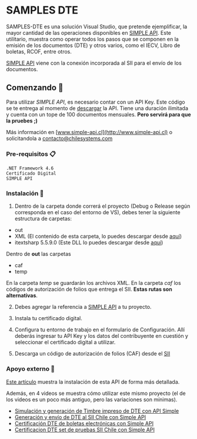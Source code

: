 # SAMPLES DTE

SAMPLES-DTE es una solución Visual Studio, que pretende ejemplificar, la mayor cantidad de las operaciones disponibles en [SIMPLE API](http://www.simple-api.cl). Este utilitario, muestra como operar todos los pasos que se componen en la emisión de los documentos (DTE) y otros varios, como el IECV, Libro de boletas, RCOF, entre otros.

[SIMPLE API](http://www.simple-api.cl) viene con la conexión incorporada al SII para el envío de los documentos.

## Comenzando 🚀

Para utilizar *SIMPLE API*, es necesario contar con un API Key. Este código se te entrega al momento de [descargar](https://www.simple-api.cl/Descarga) la API. Tiene una duración ilimitada y cuenta con un tope de 100 documentos mensuales. **Pero servirá para que la pruebes ;)**

Más información en [www.simple-api.cl](http://www.simple-api.cl) o solicitandola a contacto@chilesystems.com

### Pre-requisitos 📋

```
.NET Framework 4.6
Certificado Digital
SIMPLE API
```
### Instalación 🔧

1. Dentro de la carpeta donde correrá el proyecto (Debug o Release según corresponda en el caso del entorno de VS), debes tener la siguiente estructura de carpetas:

* out
* XML (El contenido de esta carpeta, lo puedes descargar desde [aquí](http://www.chilesystems.com/SDK/XML.rar))
* itextsharp 5.5.9.0 (Este DLL lo puedes descargar desde [aquí](http://www.chilesystems.com/SDK/itextsharp.dll)) 

Dentro de **out** las carpetas
 * caf
 * temp

En la carpeta _temp_ se guardarán los archivos XML. En la carpeta _caf_ los códigos de autorización de folios que entrega el SII. **Estas rutas son alternativas**.

2. Debes agregar la referencia a [SIMPLE API](http://www.simple-api.cl/Descarga) a tu proyecto.

3. Instala tu certificado digital.

4. Configura tu entorno de trabajo en el formulario de Configuración. Allí deberás ingresar tu API Key y los datos del contribuyente en cuestión y seleccionar el certificado digital a utilizar.

5. Descarga un código de autorización de folios (CAF) desde el [SII](http://www.sii.cl)

### Apoyo externo 🔩

[Este artículo](https://www.simple-api.cl/Tutoriales/Instalacion) muestra la instalación de esta API de forma más detallada.

Además, en 4 videos se muestra cómo utilizar este mismo proyecto (el de los videos es un poco más antiguo, pero las variaciones son mínimas).

* [Simulación y generación de Timbre impreso de DTE con API Simple](https://www.youtube.com/watch?v=ZLRxZ58b-w4)
* [Generación y envío de DTE al SII Chile con Simple API](https://www.youtube.com/watch?v=q20kf8eke50)
* [Certificación DTE de boletas electrónicas con Simple API](https://www.youtube.com/watch?v=gq5mBIAyf6o)
* [Certificacion DTE set de pruebas SII Chile con Simple API](https://www.youtube.com/watch?v=m_udVOpiP6M)


